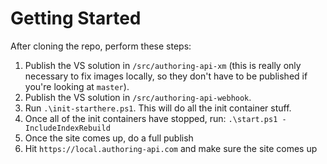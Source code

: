 # Getting Started

After cloning the repo, perform these steps:

1. Publish the VS solution in `/src/authoring-api-xm` (this is really only necessary to fix images locally, so they don't have to be published if you're looking at `master`).
2. Publish the VS solution in `/src/authoring-api-webhook`.
3. Run `.\init-starthere.ps1`.  This will do all the init container stuff.
4. Once all of the init containers have stopped, run:
      `.\start.ps1 -IncludeIndexRebuild`
5. Once the site comes up, do a full publish
6. Hit `https://local.authoring-api.com` and make sure the site comes up